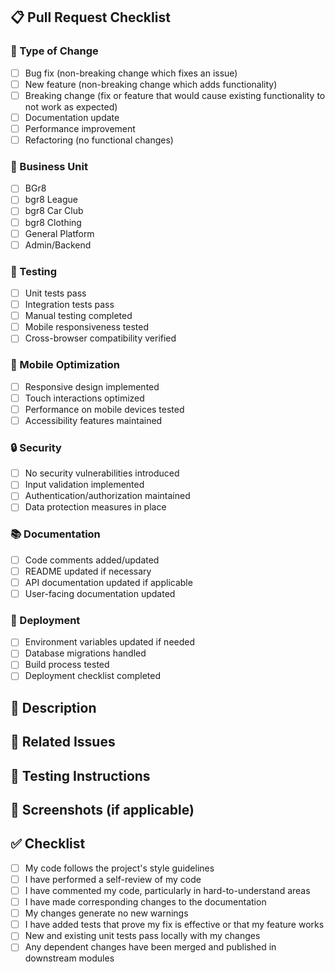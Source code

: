 ## 📋 Pull Request Checklist

### 🎯 Type of Change
- [ ] Bug fix (non-breaking change which fixes an issue)
- [ ] New feature (non-breaking change which adds functionality)
- [ ] Breaking change (fix or feature that would cause existing functionality to not work as expected)
- [ ] Documentation update
- [ ] Performance improvement
- [ ] Refactoring (no functional changes)

### 🏢 Business Unit
- [ ] BGr8
- [ ] bgr8 League
- [ ] bgr8 Car Club
- [ ] bgr8 Clothing
- [ ] General Platform
- [ ] Admin/Backend

### 🧪 Testing
- [ ] Unit tests pass
- [ ] Integration tests pass
- [ ] Manual testing completed
- [ ] Mobile responsiveness tested
- [ ] Cross-browser compatibility verified

### 📱 Mobile Optimization
- [ ] Responsive design implemented
- [ ] Touch interactions optimized
- [ ] Performance on mobile devices tested
- [ ] Accessibility features maintained

### 🔒 Security
- [ ] No security vulnerabilities introduced
- [ ] Input validation implemented
- [ ] Authentication/authorization maintained
- [ ] Data protection measures in place

### 📚 Documentation
- [ ] Code comments added/updated
- [ ] README updated if necessary
- [ ] API documentation updated if applicable
- [ ] User-facing documentation updated

### 🚀 Deployment
- [ ] Environment variables updated if needed
- [ ] Database migrations handled
- [ ] Build process tested
- [ ] Deployment checklist completed

## 📝 Description

<!-- Provide a detailed description of the changes -->

## 🔗 Related Issues

<!-- Link to any related issues -->

## 🎯 Testing Instructions

<!-- Provide step-by-step instructions for testing -->

## 📸 Screenshots (if applicable)

<!-- Add screenshots for UI changes -->

## ✅ Checklist

- [ ] My code follows the project's style guidelines
- [ ] I have performed a self-review of my code
- [ ] I have commented my code, particularly in hard-to-understand areas
- [ ] I have made corresponding changes to the documentation
- [ ] My changes generate no new warnings
- [ ] I have added tests that prove my fix is effective or that my feature works
- [ ] New and existing unit tests pass locally with my changes
- [ ] Any dependent changes have been merged and published in downstream modules 